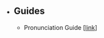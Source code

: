 - ## Guides
	- Pronunciation Guide [[link](https://drive.google.com/open?id=1POAXsS7zE74_FJ6Mx2Q-U2HYVXCB4k0L&authuser=kendreaditya%40gmail.com&usp=drive_fs)]